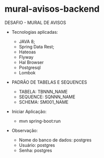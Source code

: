 # mural-avisos-backend
DESAFIO - MURAL DE AVISOS

- Tecnologias aplicadas:
	- JAVA 8;
	- Spring Data Rest;
	- Hateoas
	- Flyway
	- Hal Browser
	- Postgresql
	- Lombok

- PADRÃO DE TABELAS E SEQUENCES
	- TABELA: TBNNN_NAME
	- SEQUENCE: SQNNN_NAME
	- SCHEMA: SM001_NAME

- Iniciar Aplicação:
	- mvn spring-boot:run
	
- Observação:
	- Nome do banco de dados: postgres
	- Usuário: postgres
	- Senha: postgres
